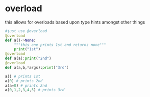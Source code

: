 # overload

this allows for overloads based upon type hints amongst other things

```py
#just use @overload
@overload
def a()->None:
	"""this one prints 1st and returns none"""
	print("1st")
@overload
def a(a):print("2nd")
@overload
def a(a,b,*args):print("3rd")

a() # prints 1st
a(0) # prints 2nd
a(a=0) # prints 2nd
a(0,1,2,3,4,5) # prints 3rd
```